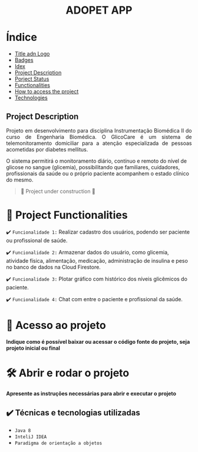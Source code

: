 <h1 align="center"> ADOPET APP </h1>


# Índice 

* [Title adn Logo ](#Título-e-Imagem-de-capa)
* [Badges](#badges)
* [Idex](#índice)
* [Project Description](#descrição-do-projeto)
* [Porject Status](#status-do-Projeto)
* [Functionalities](#funcionalidades-e-demonstração-da-aplicação)
* [How to access the project](#acesso-ao-projeto)
* [Technologies](#tecnologias-utilizadas)


## Project Description

<p align="justify">
 Projeto em desenvolvimento para disciplina Instrumentação Biomédica II do curso de Engenharia Biomédica. O GlicoCare é um sistema de telemonitoramento domiciliar para a atenção especializada de pessoas acometidas por diabetes mellitus.

O sistema permitirá o monitoramento diário, contínuo e remoto do nível de glicose no sangue (glicemia), possibilitando que familiares, cuidadores, profissionais da saúde ou o próprio paciente acompanhem o estado clínico do mesmo.


> :construction: Project under construction :construction:

# :hammer: Project Functionalities

:heavy_check_mark: `Funcionalidade 1:` Realizar cadastro dos usuários, podendo ser paciente ou profissional de saúde.

:heavy_check_mark: `Funcionalidade 2:` Armazenar dados do usuário, como glicemia, atividade física, alimentação, medicação, administração de insulina e peso no banco de dados na Cloud Firestore.

:heavy_check_mark: `Funcionalidade 3:` Plotar gráfico com histórico dos níveis glicêmicos do paciente.

:heavy_check_mark: `Funcionalidade 4:` Chat com entre o paciente e profissional da saúde.


# 📁 Acesso ao projeto

**Indique como é possível baixar ou acessar o código fonte do projeto, seja projeto inicial ou final**

# 🛠️ Abrir e rodar o projeto

**Apresente as instruções necessárias para abrir e executar o projeto**

## ✔️ Técnicas e tecnologias utilizadas
- ``Java 8``
- ``InteliJ IDEA``
- ``Paradigma de orientação a objetos``

>
> 

